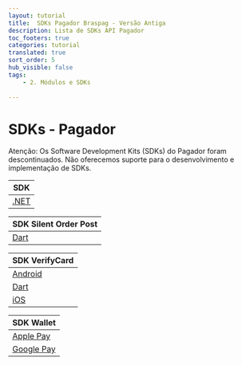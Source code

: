 ```yaml
---
layout: tutorial
title:  SDKs Pagador Braspag - Versão Antiga
description: Lista de SDKs API Pagador
toc_footers: true
categories: tutorial
translated: true
sort_order: 5
hub_visible: false
tags:
    - 2. Módulos e SDKs
    
---
```


# SDKs - Pagador

<aside class="warning">Atenção: Os Software Development Kits (SDKs) do Pagador foram descontinuados. Não oferecemos suporte para o desenvolvimento e implementação de SDKs.</aside>

|**SDK**|
|-|
|[.NET](https://github.com/Braspag/BraspagApiDotNetSdk)|

|**SDK Silent Order Post**|
|-|
|[Dart](https://github.com/Braspag/braspag_silent_order_post_dart)|

|**SDK VerifyCard**|
|-|
|[Android](https://github.com/Braspag/verify-card-android)|
|[Dart](https://github.com/Braspag/braspag_verify_card_dart)|
|[iOS](https://github.com/Braspag/verify-card-ios)|

|**SDK Wallet**|
|-|
|[Apple Pay](https://github.com/Braspag/braspag-apple-pay)|
|[Google Pay](https://github.com/Braspag/braspag-google-pay)|

